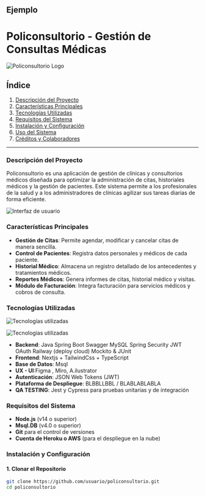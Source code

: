 ## Ejemplo
# Policonsultorio - Gestión de Consultas Médicas

![Policonsultorio Logo](ruta/a/la-imagen-logo.png)

## Índice
1. [Descripción del Proyecto](#descripción-del-proyecto)
2. [Características Principales](#características-principales)
3. [Tecnologías Utilizadas](#tecnologías-utilizadas)
4. [Requisitos del Sistema](#requisitos-del-sistema)
5. [Instalación y Configuración](#instalación-y-configuración)
6. [Uso del Sistema](#uso-del-sistema)
7. [Créditos y Colaboradores](#créditos-y-colaboradores)

---

### Descripción del Proyecto

Policonsultorio es una aplicación de gestión de clínicas y consultorios médicos diseñada para optimizar la administración de citas, historiales médicos y la gestión de pacientes. Este sistema permite a los profesionales de la salud y a los administradores de clínicas agilizar sus tareas diarias de forma eficiente.

![Interfaz de usuario](ruta/a/la-imagen-interfaz.png)

### Características Principales

- **Gestión de Citas**: Permite agendar, modificar y cancelar citas de manera sencilla.
- **Control de Pacientes**: Registra datos personales y médicos de cada paciente.
- **Historial Médico**: Almacena un registro detallado de los antecedentes y tratamientos médicos.
- **Reportes Médicos**: Genera informes de citas, historial médico y visitas.
- **Módulo de Facturación**: Integra facturación para servicios médicos y cobros de consulta.
  
### Tecnologías Utilizadas

![Tecnologías utilizadas](ruta/a/la-imagen-tecnologias.png)


![Tecnologías utilizadas](ruta/a/la-imagen-tecnologias.png)

- **Backend**: Java Spring Boot Swagger MySQL Spring Security JWT 
OAuth Railway (deploy cloud) Mockito & JUnit
- **Frontend**: Nextjs + TailwindCss + TypeScript
- **Base de Datos**: Msql
- **UX - UI**:Figma , Miro, A.ilustrator
- **Autenticación**: JSON Web Tokens (JWT)
- **Plataforma de Despliegue**: BLBBLLBBL / BLABLABLABLA
- **QA TESTING**: Jest y Cypress para pruebas unitarias y de integración

### Requisitos del Sistema

- **Node.js** (v14 o superior)
- **Msql.DB** (v4.0 o superior)
- **Git** para el control de versiones
- **Cuenta de Heroku o AWS** (para el despliegue en la nube)

### Instalación y Configuración

#### 1. Clonar el Repositorio

```bash
git clone https://github.com/usuario/policonsultorio.git
cd policonsultorio